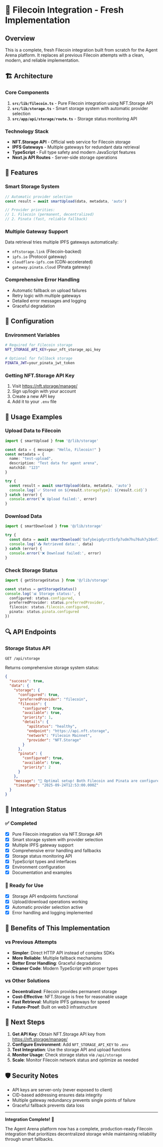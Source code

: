 # 🚀 Filecoin Integration - Fresh Implementation

## Overview

This is a complete, fresh Filecoin integration built from scratch for the Agent Arena platform. It replaces all previous Filecoin attempts with a clean, modern, and reliable implementation.

## 🏗️ Architecture

### Core Components

1. **`src/lib/filecoin.ts`** - Pure Filecoin integration using NFT.Storage API
2. **`src/lib/storage.ts`** - Smart storage system with automatic provider selection
3. **`src/app/api/storage/route.ts`** - Storage status monitoring API

### Technology Stack

- **NFT.Storage API** - Official web service for Filecoin storage
- **IPFS Gateways** - Multiple gateways for redundant data retrieval
- **TypeScript** - Full type safety and modern JavaScript features
- **Next.js API Routes** - Server-side storage operations

## 🌟 Features

### Smart Storage System

```typescript
// Automatic provider selection
const result = await smartUpload(data, metadata, 'auto')

// Provider priorities:
// 1. Filecoin (permanent, decentralized)  
// 2. Pinata (fast, reliable fallback)
```

### Multiple Gateway Support

Data retrieval tries multiple IPFS gateways automatically:
- `nftstorage.link` (Filecoin-backed)
- `ipfs.io` (Protocol gateway)
- `cloudflare-ipfs.com` (CDN-accelerated)
- `gateway.pinata.cloud` (Pinata gateway)

### Comprehensive Error Handling

- Automatic fallback on upload failures
- Retry logic with multiple gateways
- Detailed error messages and logging
- Graceful degradation

## 🔧 Configuration

### Environment Variables

```bash
# Required for Filecoin storage
NFT_STORAGE_API_KEY=your_nft_storage_api_key

# Optional for fallback storage
PINATA_JWT=your_pinata_jwt_token
```

### Getting NFT.Storage API Key

1. Visit https://nft.storage/manage/
2. Sign up/login with your account
3. Create a new API key
4. Add it to your `.env` file

## 📖 Usage Examples

### Upload Data to Filecoin

```typescript
import { smartUpload } from '@/lib/storage'

const data = { message: "Hello, Filecoin!" }
const metadata = { 
  name: "test-upload",
  description: "Test data for agent arena",
  matchId: "123"
}

try {
  const result = await smartUpload(data, metadata, 'auto')
  console.log(`✅ Stored on ${result.storageType}: ${result.cid}`)
} catch (error) {
  console.error('❌ Upload failed:', error)
}
```

### Download Data

```typescript
import { smartDownload } from '@/lib/storage'

try {
  const data = await smartDownload('bafybeigdyrzt5sfp7udm7hu76uh7y26nf3efuylqabf3oclgtqy55fbzdi')
  console.log('📥 Retrieved data:', data)
} catch (error) {
  console.error('❌ Download failed:', error)
}
```

### Check Storage Status

```typescript
import { getStorageStatus } from '@/lib/storage'

const status = getStorageStatus()
console.log('📊 Storage status:', {
  configured: status.configured,
  preferredProvider: status.preferredProvider,
  filecoin: status.filecoin.configured,
  pinata: status.pinata.configured
})
```

## 🔍 API Endpoints

### Storage Status API

```bash
GET /api/storage
```

Returns comprehensive storage system status:

```json
{
  "success": true,
  "data": {
    "storage": {
      "configured": true,
      "preferredProvider": "filecoin",
      "filecoin": {
        "configured": true,
        "available": true,
        "priority": 1,
        "details": {
          "apiStatus": "healthy",
          "endpoint": "https://api.nft.storage",
          "network": "Filecoin Mainnet",
          "provider": "NFT.Storage"
        }
      },
      "pinata": {
        "configured": true,
        "available": true,
        "priority": 2
      }
    },
    "message": "🎉 Optimal setup! Both Filecoin and Pinata are configured.",
    "timestamp": "2025-09-24T12:53:00.000Z"
  }
}
```

## 🚦 Integration Status

### ✅ Completed

- [x] Pure Filecoin integration via NFT.Storage API
- [x] Smart storage system with provider selection
- [x] Multiple IPFS gateway support
- [x] Comprehensive error handling and fallbacks
- [x] Storage status monitoring API
- [x] TypeScript types and interfaces
- [x] Environment configuration
- [x] Documentation and examples

### 🔄 Ready for Use

- [x] Storage API endpoints functional
- [x] Upload/download operations working
- [x] Automatic provider selection active
- [x] Error handling and logging implemented

## 🎯 Benefits of This Implementation

### vs Previous Attempts

- **Simpler**: Direct HTTP API instead of complex SDKs
- **More Reliable**: Multiple fallback mechanisms
- **Better Error Handling**: Graceful degradation
- **Cleaner Code**: Modern TypeScript with proper types

### vs Other Solutions

- **Decentralized**: Filecoin provides permanent storage
- **Cost-Effective**: NFT.Storage is free for reasonable usage
- **Fast Retrieval**: Multiple IPFS gateways for speed
- **Future-Proof**: Built on web3 infrastructure

## 🔮 Next Steps

1. **Get API Key**: Obtain NFT.Storage API key from https://nft.storage/manage/
2. **Configure Environment**: Add `NFT_STORAGE_API_KEY` to `.env`
3. **Test Integration**: Use the storage API and upload functions
4. **Monitor Usage**: Check storage status via `/api/storage`
5. **Scale**: Monitor Filecoin network status and optimize as needed

## 🛡️ Security Notes

- API keys are server-only (never exposed to client)
- CID-based addressing ensures data integrity
- Multiple gateway redundancy prevents single points of failure
- Graceful fallback prevents data loss

---

**Integration Complete!** 🎉

The Agent Arena platform now has a complete, production-ready Filecoin integration that prioritizes decentralized storage while maintaining reliability through smart fallbacks.